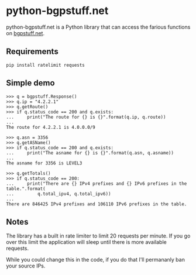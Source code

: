# python-bgpstuff.net

python-bgpstuff.net is a Python library that can access the farious functions on [bgpstuff.net](bgpstuff.net).

## Requirements
```pip install ratelimit requests```

## Simple demo
```>>> import bgpstuff
>>> q = bgpstuff.Response()
>>> q.ip = "4.2.2.1"
>>> q.getRoute()
>>> if q.status_code == 200 and q.exists:
...     print("The route for {} is {}".format(q.ip, q.route))
... 
The route for 4.2.2.1 is 4.0.0.0/9

>>> q.asn = 3356
>>> q.getASName()
>>> if q.status_code == 200 and q.exists:
...     print("The asname for {} is {}".format(q.asn, q.asname))
... 
The asname for 3356 is LEVEL3

>>> q.getTotals()
>>> if q.status_code == 200:
...     print("There are {} IPv4 prefixes and {} IPv6 prefixes in the table.".format(
...         q.total_ipv4, q.total_ipv6))
... 
There are 846425 IPv4 prefixes and 106110 IPv6 prefixes in the table.
```

## Notes
The library has a built in rate limiter to limit 20 requests per minute. If you go over this limit the application will sleep until there is more available requests.

While you could change this in the code, if you do that I'll permananly ban your source IPs.